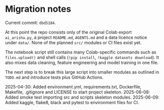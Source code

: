 # Migration notes

Current commit: `dbd5184`.

At this point the repo consists only of the original Colab export `ai_arisha.py`,
a project `README.md`, `AGENTS.md` and a data licence notice under `data/`.
None of the planned `src/` modules or CI files exist yet.

The notebook script still contains many Colab-specific commands such as
`files.upload()` and shell calls (`!pip install`, `!kaggle datasets download`).
It also mixes data cleaning, feature engineering and model training in one file.

The next step is to break this large script into smaller modules as outlined in
`TODO.md` and introduce tests plus GitHub Actions.

2025-04-30: Added environment.yml, requirements.txt, Dockerfile, Makefile, .gitignore and LICENSE to start project skeleton.
2025-06-08: Added smoke test importing src and scripts skeleton modules.
2025-06-09: Added kaggle, flake8, black and pytest to environment files for CI.
